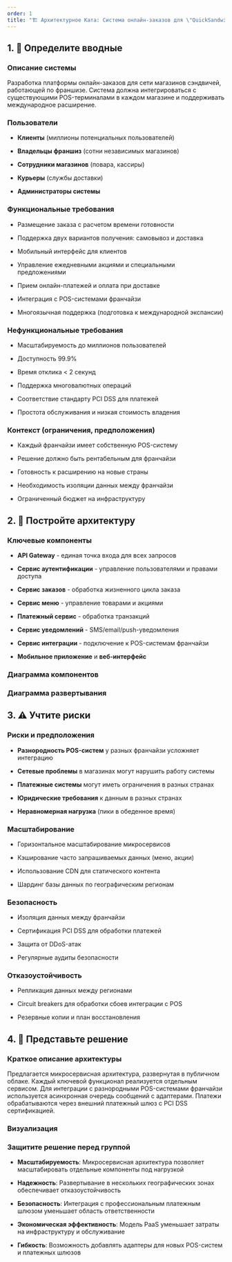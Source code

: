 ```yaml
---
order: 1
title: "🏗️ Архитектурное Ката: Система онлайн-заказов для \"QuickSandwich\""
---
```


## 1\. 📖 Определите вводные

### Описание системы

Разработка платформы онлайн-заказов для сети магазинов сэндвичей, работающей по франшизе. Система должна интегрироваться с существующими POS-терминалами в каждом магазине и поддерживать международное расширение.

### Пользователи

-  **Клиенты** (миллионы потенциальных пользователей)

-  **Владельцы франшиз** (сотни независимых магазинов)

-  **Сотрудники магазинов** (повара, кассиры)

-  **Курьеры** (службы доставки)

-  **Администраторы системы**

### Функциональные требования

-  Размещение заказа с расчетом времени готовности

-  Поддержка двух вариантов получения: самовывоз и доставка

-  Мобильный интерфейс для клиентов

-  Управление ежедневными акциями и специальными предложениями

-  Прием онлайн-платежей и оплата при доставке

-  Интеграция с POS-системами франчайзи

-  Многоязычная поддержка (подготовка к международной экспансии)

### Нефункциональные требования

-  Масштабируемость до миллионов пользователей

-  Доступность 99.9%

-  Время отклика \< 2 секунд

-  Поддержка многовалютных операций

-  Соответствие стандарту PCI DSS для платежей

-  Простота обслуживания и низкая стоимость владения

### Контекст (ограничения, предположения)

-  Каждый франчайзи имеет собственную POS-систему

-  Решение должно быть рентабельным для франчайзи

-  Готовность к расширению на новые страны

-  Необходимость изоляции данных между франчайзи

-  Ограниченный бюджет на инфраструктуру

## 2\. 🧩 Постройте архитектуру

### Ключевые компоненты

-  **API Gateway** - единая точка входа для всех запросов

-  **Сервис аутентификации** - управление пользователями и правами доступа

-  **Сервис заказов** - обработка жизненного цикла заказа

-  **Сервис меню** - управление товарами и акциями

-  **Платежный сервис** - обработка транзакций

-  **Сервис уведомлений** - SMS/email/push-уведомления

-  **Сервис интеграции** - подключение к POS-системам франчайзи

-  **Мобильное приложение** и **веб-интерфейс**

### Диаграмма компонентов

<mermaid path="./_index.mermaid" width="780px" height="202px"/>

### Диаграмма развертывания

<mermaid path="./_index-2.mermaid" width="780px" height="152px"/>

## 3\. ⚠️ Учтите риски

### Риски и предположения

-  **Разнородность POS-систем** у разных франчайзи усложняет интеграцию

-  **Сетевые проблемы** в магазинах могут нарушить работу системы

-  **Платежные системы** могут иметь ограничения в разных странах

-  **Юридические требования** к данным в разных странах

-  **Неравномерная нагрузка** (пики в обеденное время)

### Масштабирование

-  Горизонтальное масштабирование микросервисов

-  Кэширование часто запрашиваемых данных (меню, акции)

-  Использование CDN для статического контента

-  Шардинг базы данных по географическим регионам

### Безопасность

-  Изоляция данных между франчайзи

-  Сертификация PCI DSS для обработки платежей

-  Защита от DDoS-атак

-  Регулярные аудиты безопасности

### Отказоустойчивость

-  Репликация данных между регионами

-  Circuit breakers для обработки сбоев интеграции с POS

-  Резервные копии и план восстановления

## 4\. 📝 Представьте решение

### Краткое описание архитектуры

Предлагается микросервисная архитектура, развернутая в публичном облаке. Каждый ключевой функционал реализуется отдельным сервисом. Для интеграции с разнородными POS-системами франчайзи используется асинхронная очередь сообщений с адаптерами. Платежи обрабатываются через внешний платежный шлюз с PCI DSS сертификацией.

### Визуализация

<mermaid path="./_index-3.mermaid" width="780px" height="564px"/>

### Защитите решение перед группой

-  **Масштабируемость**: Микросервисная архитектура позволяет масштабировать отдельные компоненты под нагрузкой

-  **Надежность**: Развертывание в нескольких географических зонах обеспечивает отказоустойчивость

-  **Безопасность**: Интеграция с профессиональным платежным шлюзом уменьшает область ответственности

-  **Экономическая эффективность**: Модель PaaS уменьшает затраты на инфраструктуру и обслуживание

-  **Гибкость**: Возможность добавлять адаптеры для новых POS-систем и платежных шлюзов

   


